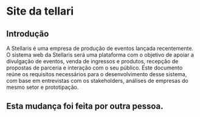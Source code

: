 
# Site da tellari

## Introdução
A Stellaris é uma empresa de produção de eventos lançada recentemente. O sistema web da Stellaris será uma plataforma com o objetivo de apoiar a divulgação de eventos, venda de ingressos e produtos, recepção de propostas de parceria e interação com o seu público. Este documento reúne os requisitos necessários para o desenvolvimento desse sistema, com base em entrevistas com os stakeholders, análises de empresas do mesmo setor e prototipação.

## Esta mudança foi feita por outra pessoa.
